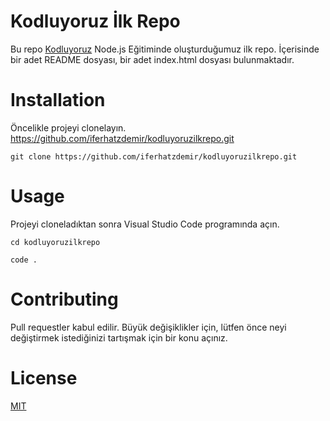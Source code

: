 # Kodluyoruz İlk Repo
Bu repo [Kodluyoruz](https://www.kodluyoruz.org/) Node.js Eğitiminde oluşturduğumuz ilk repo. İçerisinde bir adet README dosyası, bir adet index.html dosyası bulunmaktadır.

# Installation
Öncelikle projeyi clonelayın.
 https://github.com/iferhatzdemir/kodluyoruzilkrepo.git
 
``git clone https://github.com/iferhatzdemir/kodluyoruzilkrepo.git``

# Usage
Projeyi cloneladıktan sonra Visual Studio Code programında açın.

``cd kodluyoruzilkrepo ``

``code .``

<!-- @import "[TOC]" {cmd="toc" depthFrom=1 depthTo=6 orderedList=false} -->
# Contributing
Pull requestler kabul edilir. Büyük değişiklikler için, lütfen önce neyi değiştirmek istediğinizi tartışmak için bir konu açınız.

# License
[MIT](https://www.kodluyoruz.org/)